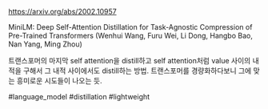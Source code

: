 https://arxiv.org/abs/2002.10957

MiniLM: Deep Self-Attention Distillation for Task-Agnostic Compression of Pre-Trained Transformers (Wenhui Wang, Furu Wei, Li Dong, Hangbo Bao, Nan Yang, Ming Zhou)

트랜스포머의 마지막 self attention을 distill하고 self attention처럼 value 사이의 내적을 구해서 그 내적 사이에서도 distill하는 방법. 트랜스포머를 경량화하다보니 그에 맞는 흥미로운 시도들이 나오는 듯.

#language_model #distillation #lightweight 